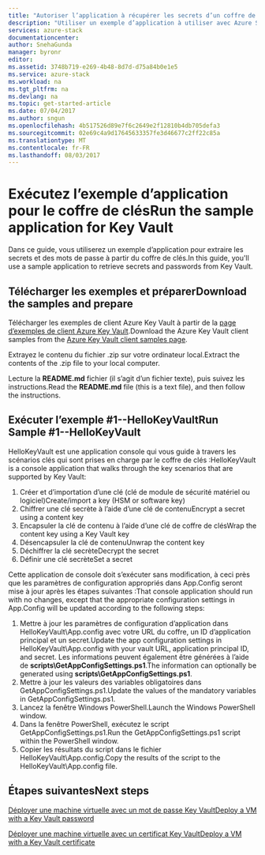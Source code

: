 ```yaml
---
title: "Autoriser l’application à récupérer les secrets d’un coffre de clés dans Azure Stack | Microsoft Docs"
description: "Utiliser un exemple d’application à utiliser avec Azure Stack Key Vault"
services: azure-stack
documentationcenter: 
author: SnehaGunda
manager: byronr
editor: 
ms.assetid: 3748b719-e269-4b48-8d7d-d75a84b0e1e5
ms.service: azure-stack
ms.workload: na
ms.tgt_pltfrm: na
ms.devlang: na
ms.topic: get-started-article
ms.date: 07/04/2017
ms.author: sngun
ms.openlocfilehash: 4b517526d89e7f6c2649e2f12810b4db705defa3
ms.sourcegitcommit: 02e69c4a9d17645633357fe3d46677c2ff22c85a
ms.translationtype: MT
ms.contentlocale: fr-FR
ms.lasthandoff: 08/03/2017
---
```

# <a name="run-the-sample-application-for-key-vault"></a><span data-ttu-id="ff3f9-103">Exécutez l’exemple d’application pour le coffre de clés</span><span class="sxs-lookup"><span data-stu-id="ff3f9-103">Run the sample application for Key Vault</span></span>

<span data-ttu-id="ff3f9-104">Dans ce guide, vous utiliserez un exemple d’application pour extraire les secrets et des mots de passe à partir du coffre de clés.</span><span class="sxs-lookup"><span data-stu-id="ff3f9-104">In this guide, you'll use a sample application to retrieve secrets and passwords from Key Vault.</span></span>

## <a name="download-the-samples-and-prepare"></a><span data-ttu-id="ff3f9-105">Télécharger les exemples et préparer</span><span class="sxs-lookup"><span data-stu-id="ff3f9-105">Download the samples and prepare</span></span>
<span data-ttu-id="ff3f9-106">Télécharger les exemples de client Azure Key Vault à partir de la [page d’exemples de client Azure Key Vault](https://www.microsoft.com/en-us/download/details.aspx?id=45343).</span><span class="sxs-lookup"><span data-stu-id="ff3f9-106">Download the Azure Key Vault client samples from the [Azure Key Vault client samples page](https://www.microsoft.com/en-us/download/details.aspx?id=45343).</span></span>

<span data-ttu-id="ff3f9-107">Extrayez le contenu du fichier .zip sur votre ordinateur local.</span><span class="sxs-lookup"><span data-stu-id="ff3f9-107">Extract the contents of the .zip file to your local computer.</span></span>

<span data-ttu-id="ff3f9-108">Lecture la **README.md** fichier (il s’agit d’un fichier texte), puis suivez les instructions.</span><span class="sxs-lookup"><span data-stu-id="ff3f9-108">Read the **README.md** file (this is a text file), and then follow the instructions.</span></span>

## <a name="run-sample-1--hellokeyvault"></a><span data-ttu-id="ff3f9-109">Exécuter l’exemple #1--HelloKeyVault</span><span class="sxs-lookup"><span data-stu-id="ff3f9-109">Run Sample #1--HelloKeyVault</span></span>
<span data-ttu-id="ff3f9-110">HelloKeyVault est une application console qui vous guide à travers les scénarios clés qui sont prises en charge par le coffre de clés :</span><span class="sxs-lookup"><span data-stu-id="ff3f9-110">HelloKeyVault is a console application that walks through the key scenarios that are supported by Key Vault:</span></span>

1. <span data-ttu-id="ff3f9-111">Créer et d’importation d’une clé (clé de module de sécurité matériel ou logiciel)</span><span class="sxs-lookup"><span data-stu-id="ff3f9-111">Create/import a key (HSM or software key)</span></span>
2. <span data-ttu-id="ff3f9-112">Chiffrer une clé secrète à l’aide d’une clé de contenu</span><span class="sxs-lookup"><span data-stu-id="ff3f9-112">Encrypt a secret using a content key</span></span>
3. <span data-ttu-id="ff3f9-113">Encapsuler la clé de contenu à l’aide d’une clé de coffre de clés</span><span class="sxs-lookup"><span data-stu-id="ff3f9-113">Wrap the content key using a Key Vault key</span></span>
4. <span data-ttu-id="ff3f9-114">Désencapsuler la clé de contenu</span><span class="sxs-lookup"><span data-stu-id="ff3f9-114">Unwrap the content key</span></span>
5. <span data-ttu-id="ff3f9-115">Déchiffrer la clé secrète</span><span class="sxs-lookup"><span data-stu-id="ff3f9-115">Decrypt the secret</span></span>
6. <span data-ttu-id="ff3f9-116">Définir une clé secrète</span><span class="sxs-lookup"><span data-stu-id="ff3f9-116">Set a secret</span></span>

<span data-ttu-id="ff3f9-117">Cette application de console doit s’exécuter sans modification, à ceci près que les paramètres de configuration appropriés dans App.Config seront mise à jour après les étapes suivantes :</span><span class="sxs-lookup"><span data-stu-id="ff3f9-117">That console application should run with no changes, except that the appropriate configuration settings in App.Config will be updated according to the following steps:</span></span>

1. <span data-ttu-id="ff3f9-118">Mettre à jour les paramètres de configuration d’application dans HelloKeyVault\App.config avec votre URL du coffre, un ID d’application principal et un secret.</span><span class="sxs-lookup"><span data-stu-id="ff3f9-118">Update the app configuration settings in HelloKeyVault\App.config with your vault URL, application principal ID, and secret.</span></span> <span data-ttu-id="ff3f9-119">Les informations peuvent également être générées à l’aide de **scripts\GetAppConfigSettings.ps1**.</span><span class="sxs-lookup"><span data-stu-id="ff3f9-119">The information can optionally be generated using **scripts\GetAppConfigSettings.ps1**.</span></span>
2. <span data-ttu-id="ff3f9-120">Mettre à jour les valeurs des variables obligatoires dans GetAppConfigSettings.ps1.</span><span class="sxs-lookup"><span data-stu-id="ff3f9-120">Update the values of the mandatory variables in GetAppConfigSettings.ps1.</span></span>
3. <span data-ttu-id="ff3f9-121">Lancez la fenêtre Windows PowerShell.</span><span class="sxs-lookup"><span data-stu-id="ff3f9-121">Launch the Windows PowerShell window.</span></span>
4. <span data-ttu-id="ff3f9-122">Dans la fenêtre PowerShell, exécutez le script GetAppConfigSettings.ps1.</span><span class="sxs-lookup"><span data-stu-id="ff3f9-122">Run the GetAppConfigSettings.ps1 script within the PowerShell window.</span></span>
5. <span data-ttu-id="ff3f9-123">Copier les résultats du script dans le fichier HelloKeyVault\App.config.</span><span class="sxs-lookup"><span data-stu-id="ff3f9-123">Copy the results of the script to the HelloKeyVault\App.config file.</span></span>

## <a name="next-steps"></a><span data-ttu-id="ff3f9-124">Étapes suivantes</span><span class="sxs-lookup"><span data-stu-id="ff3f9-124">Next steps</span></span>
[<span data-ttu-id="ff3f9-125">Déployer une machine virtuelle avec un mot de passe Key Vault</span><span class="sxs-lookup"><span data-stu-id="ff3f9-125">Deploy a VM with a Key Vault password</span></span>](azure-stack-kv-deploy-vm-with-secret.md)

[<span data-ttu-id="ff3f9-126">Déployer une machine virtuelle avec un certificat Key Vault</span><span class="sxs-lookup"><span data-stu-id="ff3f9-126">Deploy a VM with a Key Vault certificate</span></span>](azure-stack-kv-push-secret-into-vm.md)

